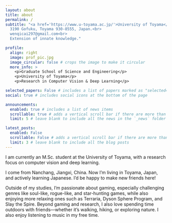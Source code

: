```yaml
---
layout: about
title: about
permalink: /
subtitle: "<a href='https://www.u-toyama.ac.jp/'>University of Toyama</a>.<br>
  3190 Gofuku, Toyama 930-8555, Japan.<br>
  wenqicai297@gmail.com<br>
  Extension of innate knowledge."

profile:
  align: right
  image: prof_pic.jpg
  image_circular: false # crops the image to make it circular
  more_info: >
    <p>Graduate School of Science and Engineering</p>
    <p>University of Toyama</p>
    <p>Research in Computer Vision & Deep Learning</p>

selected_papers: False # includes a list of papers marked as "selected={true}"
social: true # includes social icons at the bottom of the page

announcements:
  enabled: true # includes a list of news items
  scrollable: true # adds a vertical scroll bar if there are more than 3 news items
  limit: 5 # leave blank to include all the news in the `_news` folder

latest_posts:
  enabled: False
  scrollable: False # adds a vertical scroll bar if there are more than 3 new posts items
  limit: 3 # leave blank to include all the blog posts
---
```


<p>I am currently an M.Sc. student at the University of Toyama, with a research focus on computer vision and deep learning.<p>
<p>I come from Nanchang, Jiangxi, China. Now I’m living in Toyama, Japan, and actively learning Japanese. I’d be happy to make new friends here!<p>
<p>Outside of my studies, I’m passionate about gaming, especially challenging genres like soul-like, rogue-like, and star-hunting games, while also enjoying more relaxing ones such as Terraria, Dyson Sphere Program, and Slay the Spire. Beyond gaming and research, I also love spending time outdoors with friends—whether it’s walking, hiking, or exploring nature. I also enjoy listening to music in my free time.<p>
